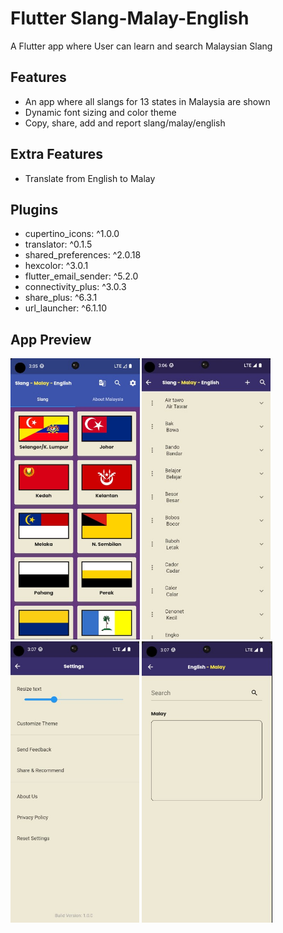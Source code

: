 # Flutter Slang-Malay-English

A Flutter app where User can learn and search Malaysian Slang

## Features
- An app where all slangs for 13 states in Malaysia are shown
- Dynamic font sizing and color theme
- Copy, share, add and report slang/malay/english

## Extra Features
- Translate from English to Malay

## Plugins
- cupertino_icons: ^1.0.0
- translator: ^0.1.5
- shared_preferences: ^2.0.18
- hexcolor: ^3.0.1
- flutter_email_sender: ^5.2.0
- connectivity_plus: ^3.0.3
- share_plus: ^6.3.1
- url_launcher: ^6.1.10

## App Preview
<div>
  <img src="/readme-assets/dashboard.jpg" height="450" style="display: inline-block;"/>
  <img src="/readme-assets/list.jpg" height="450" style="display: inline-block;"/>
  <img src="/readme-assets/settings.jpg" height="450" style="display: inline-block;"/>
  <img src="/readme-assets/translate.jpg" height="450" style="display: inline-block;"/>
</div>
